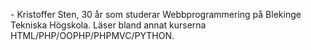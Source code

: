 \- Kristoffer Sten, 30 år som studerar Webbprogrammering på Blekinge Tekniska Högskola. Läser bland annat kurserna HTML/PHP/OOPHP/PHPMVC/PYTHON.
